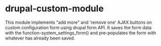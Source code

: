 # drupal-custom-module
This module implements "add more" and 'remove one' AJAX buttons on custom configuration form using drupal form API. 
It saves the form data with the function-system_settings_form() and pre-populates the form with whatever has already been saved.

